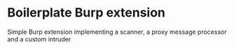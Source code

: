 # Boilerplate Burp extension #

Simple Burp extension implementing a scanner, a proxy message processor and a custom intruder
